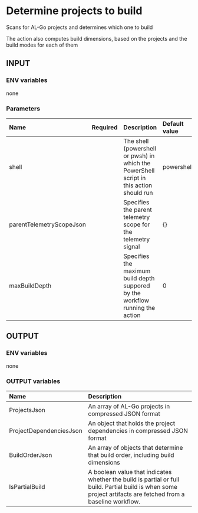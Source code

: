 # Determine projects to build
Scans for AL-Go projects and determines which one to build

The action also computes build dimensions, based on the projects and the build modes for each of them

## INPUT

### ENV variables
none

### Parameters
| Name | Required | Description | Default value |
| :-- | :-: | :-- | :-- |
| shell | | The shell (powershell or pwsh) in which the PowerShell script in this action should run | powershell |
| parentTelemetryScopeJson | | Specifies the parent telemetry scope for the telemetry signal | {} |
| maxBuildDepth | | Specifies the maximum build depth suppored by the workflow running the action | 0 |

## OUTPUT

### ENV variables
none

### OUTPUT variables
| Name | Description |
| :-- | :-- |
| ProjectsJson | An array of AL-Go projects in compressed JSON format |
| ProjectDependenciesJson | An object that holds the project dependencies in compressed JSON format |
| BuildOrderJson | An array of objects that determine that build order, including build dimensions |
| IsPartialBuild | A boolean value that indicates whether the build is partial or full build. Partial build is when some project artifacts are fetched from a baseline workflow.  |
